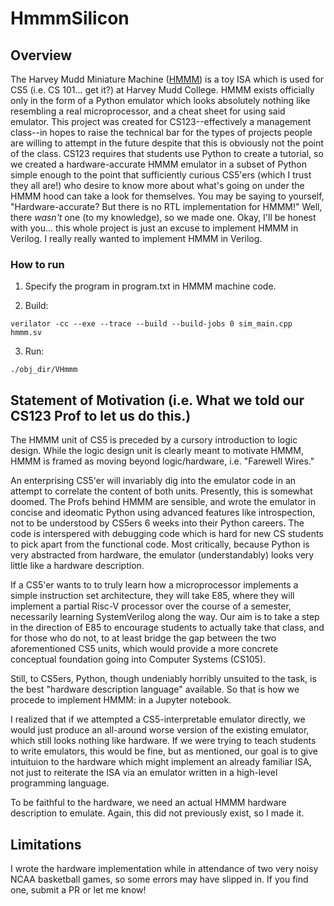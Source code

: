 # HmmmSilicon
## Overview
The Harvey Mudd Miniature Machine ([HMMM](https://www.cs.hmc.edu/~cs5grad/cs5/hmmm/documentation/documentation.html)) is a toy ISA which is used for CS5 (i.e. CS 101...  get it?) at Harvey Mudd College. HMMM exists officially only in the form of a Python emulator which looks absolutely nothing like resembling a real microprocessor, and a cheat sheet for using said emulator. This project was created for CS123--effectively a management class--in hopes to raise the technical bar for the types of projects people are willing to attempt in the future despite that this is obviously not the point of the class. CS123 requires that students use Python to create a tutorial, so we created a hardware-accurate HMMM emulator in a subset of Python simple enough to the point that sufficiently curious CS5'ers (which I trust they all are!) who desire to know more about what's going on under the HMMM hood can take a look for themselves. You may be saying to yourself, "Hardware-accurate? But there is no RTL implementation for HMMM!" Well, there *wasn't* one (to my knowledge), so we made one. Okay, I'll be honest with you... this whole project is just an excuse to implement HMMM in Verilog. I really really wanted to implement HMMM in Verilog.

### How to run

1. Specify the program in program.txt in HMMM machine code.

2. Build:
```
verilator -cc --exe --trace --build --build-jobs 0 sim_main.cpp hmmm.sv
```

3. Run:
```
./obj_dir/VHmmm
```
## Statement of Motivation (i.e. What we told our CS123 Prof to let us do this.)
The HMMM unit of CS5 is preceded by a cursory introduction to logic design. While the logic design unit is clearly meant to motivate HMMM, HMMM is framed as moving beyond logic/hardware, i.e. "Farewell Wires." 

An enterprising CS5'er will invariably dig into the emulator code in an attempt to correlate the content of both units. Presently, this is somewhat doomed. The Profs behind HMMM are sensible, and wrote the emulator in concise and ideomatic Python using advanced features like introspection, not to be understood by CS5ers 6 weeks into their Python careers. The code is interspered with debugging code which is hard for new CS students to pick apart from the functional code. Most critically, because Python is very abstracted from hardware, the emulator (understandably) looks very little like a hardware description. 

If a CS5'er wants to to truly learn how a microprocessor implements a simple instruction set architecture, they will take E85, where they will implement a partial Risc-V processor over the course of a semester, necessarily learning SystemVerilog along the way. Our aim is to take a step in the direction of E85 to encourage students to actually take that class, and for those who do not, to at least bridge the gap between the two aforementioned CS5 units, which would provide a more concrete conceptual foundation going into Computer Systems (CS105).

Still, to CS5ers, Python, though undeniably horribly unsuited to the task, is the best "hardware description language" available. So that is how we procede to implement HMMM: in a Jupyter notebook.

I realized that if we attempted a CS5-interpretable emulator directly, we would just produce an all-around worse version of the existing emulator, which still looks nothing like hardware. If we were trying to teach students to write emulators, this would be fine, but as mentioned, our goal is to give intuituion to the hardware which might implement an already familiar ISA, not just to reiterate the ISA via an emulator written in a high-level programming language.

To be faithful to the hardware, we need an actual HMMM hardware description to emulate. Again, this did not previously exist, so I made it.

## Limitations
I wrote the hardware implementation while in attendance of two very noisy NCAA basketball games, so some errors may have slipped in. If you find one, submit a PR or let me know!
